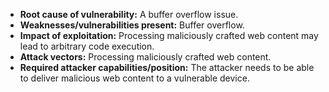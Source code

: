 - **Root cause of vulnerability:** A buffer overflow issue.
- **Weaknesses/vulnerabilities present:** Buffer overflow.
- **Impact of exploitation:** Processing maliciously crafted web content may lead to arbitrary code execution.
- **Attack vectors:** Processing maliciously crafted web content.
- **Required attacker capabilities/position:** The attacker needs to be able to deliver malicious web content to a vulnerable device.